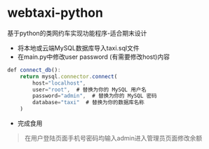 # webtaxi-python
基于python的类网约车实现功能程序-适合期末设计
- 将本地或云端MySQL数据库导入taxi.sql文件
- 在main.py中修改user password (有需要修改host)内容
```javascript
def connect_db():
    return mysql.connector.connect(
        host="localhost",
        user="root",  # 替换为你的 MySQL 用户名
        password="admin",  # 替换为你的 MySQL 密码
        database="taxi"  # 替换为你的数据库名称
    )
```
- 完成食用
>在用户登陆页面手机号密码均输入admin进入管理员页面修改余额